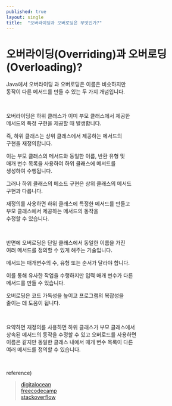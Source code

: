 ```yaml
---
published: true
layout: single
title:  "오버라이딩과 오버로딩은 무엇인가?"
---
```


# 오버라이딩(Overriding)과 오버로딩(Overloading)?

Java에서 오버라이딩 과 오버로딩은 이름은 비슷하지만  
동작이 다른 메서드를 만들 수 있는 두 가지 개념입니다.  

<br>

오버라이딩은 하위 클래스가 이미 부모 클래스에서 제공한  
메서드의 특정 구현을 제공할 때 발생합니다.  

즉, 하위 클래스는 상위 클래스에서 제공하는 메서드의  
구현을 재정의합니다.  

이는 부모 클래스의 메서드와 동일한 이름, 반환 유형 및  
매개 변수 목록을 사용하여 하위 클래스에 메서드를  
생성하여 수행됩니다.  

그러나 하위 클래스의 메소드 구현은 상위 클래스의 메서드  
구현과 다릅니다.  

재정의를 사용하면 하위 클래스에 특정한 메서드를 만들고  
부모 클래스에서 제공하는 메서드의 동작을  
수정할 수 있습니다.  

<br>

반면에 오버로딩은 단일 클래스에서 동일한 이름을 가진  
여러 메서드를 정의할 수 있게 해주는 기술입니다.  

메서드는 매개변수의 수, 유형 또는 순서가 달라야 합니다.  

이를 통해 유사한 작업을 수행하지만 입력 매개 변수가 다른  
메서드를 만들 수 있습니다.  

오버로딩은 코드 가독성을 높이고 프로그램의 복잡성을  
줄이는 데 도움이 됩니다.  

<br>

요약하면 재정의를 사용하면 하위 클래스가 부모 클래스에서  
상속된 메서드의 동작을 수정할 수 있고 오버로드를 사용하면  
이름은 같지만 동일한 클래스 내에서 매개 변수 목록이 다른  
여러 메서드를 정의할 수 있습니다.  

<br>

reference)  
>[digitalocean](https://www.digitalocean.com/community/tutorials/overriding-vs-overloading-in-java)  
>[freecodecamp](https://www.freecodecamp.org/news/method-overloading-and-overriding-in-java/)  
>[stackoverflow](https://stackoverflow.com/questions/12374399/what-is-the-difference-between-method-overloading-and-overriding)  
